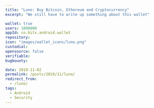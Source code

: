 ```yaml
---
title: "Luno: Buy Bitcoin, Ethereum and Cryptocurrency"
excerpt: "We still have to write up something about this wallet"

wallet: true
users: 1000000
appId: co.bitx.android.wallet
repository:
icon: "images/wallet_icons/luno.png"
custodial:
opensource: false
verifiable:
bugbounty:

date: 2019-11-02
permalink: /posts/2019/11/luno/
redirect_from:
  - /luno/
tags:
  - Android
  - Security
---
```

